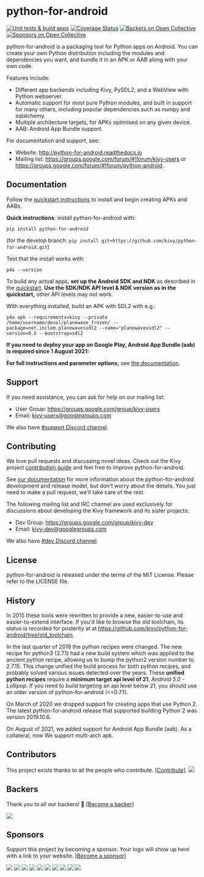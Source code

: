 python-for-android
==================

[![Unit tests & build apps](https://github.com/kivy/python-for-android/workflows/Unit%20tests%20&%20build%20apps/badge.svg?branch=develop)](https://github.com/kivy/python-for-android/actions?query=workflow%3A%22Unit+tests+%26+build+apps%22)
[![Coverage Status](https://coveralls.io/repos/github/kivy/python-for-android/badge.svg?branch=develop&kill_cache=1)](https://coveralls.io/github/kivy/python-for-android?branch=develop)
[![Backers on Open Collective](https://opencollective.com/kivy/backers/badge.svg)](#backers)
[![Sponsors on Open Collective](https://opencollective.com/kivy/sponsors/badge.svg)](#sponsors)

python-for-android is a packaging tool for Python apps on Android. You can
create your own Python distribution including the modules and
dependencies you want, and bundle it in an APK or AAB along with your own code.

Features include:

-  Different app backends including Kivy, PySDL2, and a WebView with
   Python webserver.
-  Automatic support for most pure Python modules, and built in support
   for many others, including popular dependencies such as numpy and
   sqlalchemy.
-  Multiple architecture targets, for APKs optimised on any given
   device.
-  AAB: Android App Bundle support.

For documentation and support, see:

-  Website: http://python-for-android.readthedocs.io
-  Mailing list: https://groups.google.com/forum/#!forum/kivy-users or
   https://groups.google.com/forum/#!forum/python-android.

## Documentation

Follow the [quickstart
instructions](<https://python-for-android.readthedocs.org/en/latest/quickstart/>)
to install and begin creating APKs and AABs.

**Quick instructions**: install python-for-android with:

    pip install python-for-android

(for the develop branch: `pip install git+https://github.com/kivy/python-for-android.git`)

Test that the install works with:

    p4a --version

To build any actual apps, **set up the Android SDK and NDK**
as described in the [quickstart](
<https://python-for-android.readthedocs.org/en/latest/quickstart/#installing-android-sdk>).
**Use the SDK/NDK API level & NDK version as in the quickstart,**
other API levels may not work.

With everything installed, build an APK with SDL2 with e.g.:

    p4a apk --requirements=kivy --private /home/username/devel/planewave_frozen/ --package=net.inclem.planewavessdl2 --name="planewavessdl2" --version=0.5 --bootstrap=sdl2

**If you need to deploy your app on Google Play, Android App Bundle (aab) is required since 1 August 2021:**

**For full instructions and parameter options,** see [the
documentation](https://python-for-android.readthedocs.io/en/latest/quickstart/#usage).

## Support

If you need assistance, you can ask for help on our mailing list:

-  User Group: https://groups.google.com/group/kivy-users
-  Email: kivy-users@googlegroups.com

We also have [#support Discord channel](https://chat.kivy.org/).

## Contributing

We love pull requests and discussing novel ideas. Check out the Kivy
project [contribution guide](https://kivy.org/doc/stable/contribute.html) and
feel free to improve python-for-android.

See [our
documentation](https://python-for-android.readthedocs.io/en/latest/contribute/)
for more information about the python-for-android development and
release model, but don't worry about the details. You just need to
make a pull request, we'll take care of the rest.

The following mailing list and IRC channel are used exclusively for
discussions about developing the Kivy framework and its sister projects:

-  Dev Group: https://groups.google.com/group/kivy-dev
-  Email: kivy-dev@googlegroups.com

We also have [#dev Discord channel](https://chat.kivy.org/).

## License

python-for-android is released under the terms of the MIT License.
Please refer to the LICENSE file.

## History

In 2015 these tools were rewritten to provide a new, easier-to-use and
easier-to-extend interface. If you'd like to browse the old toolchain, its
status is recorded for posterity at at
https://github.com/kivy/python-for-android/tree/old_toolchain.

In the last quarter of 2018 the python recipes were changed. The
new recipe for python3 (3.7.1) had a new build system which was
applied to the ancient python recipe, allowing us to bump the python2
version number to 2.7.15. This change unified the build process for
both python recipes, and probably solved various issues detected over the
years. These **unified python recipes** require a **minimum target api level of 21**,
*Android 5.0 - Lollipop*. If you need to build targeting an
api level below 21, you should use an older version of python-for-android
(<=0.7.1).

On March of 2020 we dropped support for creating apps that use Python 2. The latest
python-for-android release that supported building Python 2 was version 2019.10.6.

On August of 2021, we added support for Android App Bundle (aab). As a collateral,
now We support multi-arch apk.

## Contributors

This project exists thanks to all the people who contribute. [[Contribute](https://kivy.org/doc/stable/contribute.html)].
<a href="https://github.com/kivy/python-for-android/graphs/contributors"><img src="https://opencollective.com/kivy/contributors.svg?width=890&button=false" /></a>


## Backers

Thank you to all our backers! 🙏 [[Become a backer](https://opencollective.com/kivy#backer)]

<a href="https://opencollective.com/kivy#backers" target="_blank"><img src="https://opencollective.com/kivy/backers.svg?width=890"></a>


## Sponsors

Support this project by becoming a sponsor. Your logo will show up here with a link to your website. [[Become a sponsor](https://opencollective.com/kivy#sponsor)]

<a href="https://opencollective.com/kivy/sponsor/0/website" target="_blank"><img src="https://opencollective.com/kivy/sponsor/0/avatar.svg"></a>
<a href="https://opencollective.com/kivy/sponsor/1/website" target="_blank"><img src="https://opencollective.com/kivy/sponsor/1/avatar.svg"></a>
<a href="https://opencollective.com/kivy/sponsor/2/website" target="_blank"><img src="https://opencollective.com/kivy/sponsor/2/avatar.svg"></a>
<a href="https://opencollective.com/kivy/sponsor/3/website" target="_blank"><img src="https://opencollective.com/kivy/sponsor/3/avatar.svg"></a>
<a href="https://opencollective.com/kivy/sponsor/4/website" target="_blank"><img src="https://opencollective.com/kivy/sponsor/4/avatar.svg"></a>
<a href="https://opencollective.com/kivy/sponsor/5/website" target="_blank"><img src="https://opencollective.com/kivy/sponsor/5/avatar.svg"></a>
<a href="https://opencollective.com/kivy/sponsor/6/website" target="_blank"><img src="https://opencollective.com/kivy/sponsor/6/avatar.svg"></a>
<a href="https://opencollective.com/kivy/sponsor/7/website" target="_blank"><img src="https://opencollective.com/kivy/sponsor/7/avatar.svg"></a>
<a href="https://opencollective.com/kivy/sponsor/8/website" target="_blank"><img src="https://opencollective.com/kivy/sponsor/8/avatar.svg"></a>
<a href="https://opencollective.com/kivy/sponsor/9/website" target="_blank"><img src="https://opencollective.com/kivy/sponsor/9/avatar.svg"></a>

